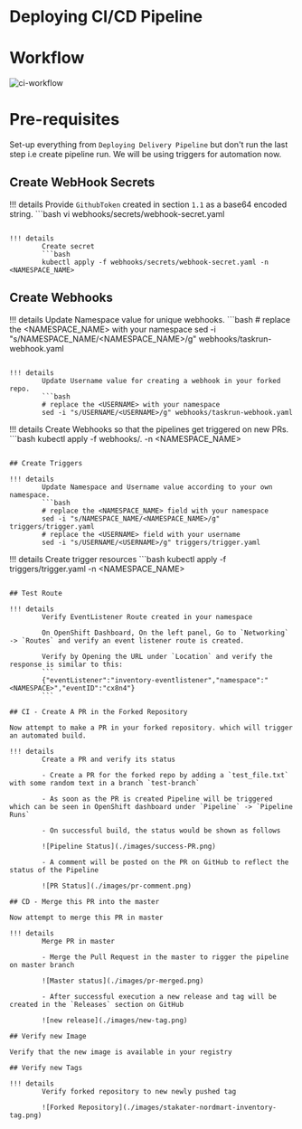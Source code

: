 # Deploying CI/CD Pipeline

# Workflow

![ci-workflow](./images/ci-workflow.jpg)

# Pre-requisites

Set-up everything from `Deploying Delivery Pipeline` but don't run the last step i.e create pipeline run. We will be using
triggers for automation now.

## Create WebHook Secrets

!!! details
        Provide `GithubToken` created in section `1.1` as a base64 encoded string.
        ```bash
        vi webhooks/secrets/webhook-secret.yaml
```

!!! details
        Create secret
        ```bash
        kubectl apply -f webhooks/secrets/webhook-secret.yaml -n <NAMESPACE_NAME>
```

## Create Webhooks

!!! details
        Update Namespace value for unique webhooks.
        ```bash
        # replace the <NAMESPACE_NAME> with your namespace
        sed -i "s/NAMESPACE_NAME/<NAMESPACE_NAME>/g" webhooks/taskrun-webhook.yaml
```

!!! details
        Update Username value for creating a webhook in your forked repo.
        ```bash
        # replace the <USERNAME> with your namespace
        sed -i "s/USERNAME/<USERNAME>/g" webhooks/taskrun-webhook.yaml
```

!!! details
        Create Webhooks so that the pipelines get triggered on new PRs.
        ```bash
        kubectl apply -f webhooks/. -n <NAMESPACE_NAME>
```

## Create Triggers

!!! details
        Update Namespace and Username value according to your own namespace.
        ```bash
        # replace the <NAMESPACE_NAME> field with your namespace
        sed -i "s/NAMESPACE_NAME/<NAMESPACE_NAME>/g" triggers/trigger.yaml
        # replace the <USERNAME> field with your username
        sed -i "s/USERNAME/<USERNAME>/g" triggers/trigger.yaml
```

!!! details
        Create trigger resources
        ```bash
        kubectl apply -f triggers/trigger.yaml -n <NAMESPACE_NAME>
```

## Test Route

!!! details
        Verify EventListener Route created in your namespace

        On OpenShift Dashboard, On the left panel, Go to `Networking` -> `Routes` and verify an event listener route is created. 

        Verify by Opening the URL under `Location` and verify the response is similar to this:
        ```
        {"eventListener":"inventory-eventlistener","namespace":"<NAMESPACE>","eventID":"cx8n4"}
        ```

## CI - Create A PR in the Forked Repository

Now attempt to make a PR in your forked repository. which will trigger an automated build.

!!! details
        Create a PR and verify its status

        - Create a PR for the forked repo by adding a `test_file.txt` with some random text in a branch `test-branch`

        - As soon as the PR is created Pipeline will be triggered which can be seen in OpenShift dashboard under `Pipeline` -> `Pipeline Runs`

        - On successful build, the status would be shown as follows

        ![Pipeline Status](./images/success-PR.png)

        - A comment will be posted on the PR on GitHub to reflect the status of the Pipeline

        ![PR Status](./images/pr-comment.png)

## CD - Merge this PR into the master

Now attempt to merge this PR in master

!!! details
        Merge PR in master

        - Merge the Pull Request in the master to rigger the pipeline on master branch

        ![Master status](./images/pr-merged.png)

        - After successful execution a new release and tag will be created in the `Releases` section on GitHub

        ![new release](./images/new-tag.png)

## Verify new Image

Verify that the new image is available in your registry

## Verify new Tags

!!! details
        Verify forked repository to new newly pushed tag

        ![Forked Repository](./images/stakater-nordmart-inventory-tag.png)
